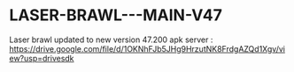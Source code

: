 # LASER-BRAWL---MAIN-V47
Laser brawl updated to new version 47.200
apk server : https://drive.google.com/file/d/1OKNhFJb5JHg9HrzutNK8FrdgAZQd1Xgv/view?usp=drivesdk
